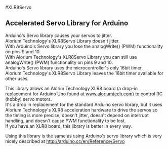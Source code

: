 #XLR8Servo
## Accelerated Servo Library for Arduino

Arduino's Servo library causes your servos to jitter.  
Alorium Technology's XLR8Servo Library doesn't jitter.  
With Arduino's Servo library you lose the analogWrite() (PWM) functionality on pins 9 and 10.  
With Alorium Technology's XLR8Servo Library you can still use analogWrite() (PWM) functionality on pins 9 and 10.  
Arduino's Servo library uses the microcontroller's only 16bit timer.  
Alorium Technology's XLR8Servo Library leaves the 16bit timer available for other uses.

This library allows an Alorim Technology XLR8 board (a drop-in replacement for Arduino Uno found at www.aloriumtech.com) to control RC (hobby) servo motors.  
It's a drop in replacement for the standard Arduino servo library, but it uses Alorium Technology's XLR8 acceleration hardware to drive the servos so the timing is more precise, doesn't jitter, doesn't depend on interrupt handling, and doesn't cause PWM functionality to be lost.  
If you have an XLR8 board, this library is better in every way.

Using this library is the same as using Arduino's servo library which is very nicely described at http://arduino.cc/en/Reference/Servo
